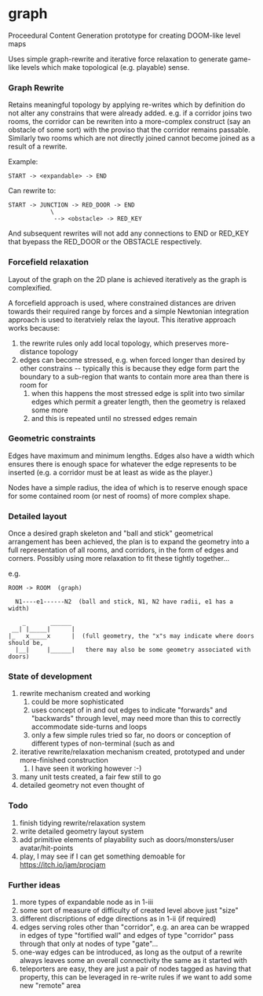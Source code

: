 # graph
Proceedural Content Generation prototype for creating DOOM-like level maps

Uses simple graph-rewrite and iterative force relaxation to generate game-like levels which make topological
(e.g. playable) sense.

### Graph Rewrite

Retains meaningful topology by applying re-writes which by definition do not alter any constrains that were already
added.  e.g. if a corridor joins two rooms, the corridor can be rewriten into a more-complex construct (say an
obstacle of some sort) with the proviso that the corridor remains passable.  Similarly two rooms which are 
not directly joined cannot become joined as a result of a rewrite.

Example:

    START -> <expandable> -> END

Can rewrite to:

    START -> JUNCTION -> RED_DOOR -> END
                \
                 --> <obstacle> -> RED_KEY

And subsequent rewrites will not add any connections to END or RED_KEY that byepass the RED_DOOR or the OBSTACLE
respectively.

### Forcefield relaxation

Layout of the graph on the 2D plane is achieved iteratively as the graph is complexified.

A forcefield approach is used, where constrained distances are driven towards their required range by forces and a
simple Newtonian integration approach is used to iteratviely relax the layout.  This iterative approach works because:

1. the rewrite rules only add local topology, which preserves more-distance topology
2. edges can become stressed, e.g. when forced longer than desired by other constrains -- typically this is because they edge
   form part the boundary to a sub-region that wants to contain more area than there is room for
   1. when this happens the most stressed edge is split into two similar edges which permit a greater length, then the
      geometry is relaxed some more
   2. and this is repeated until no stressed edges remain

### Geometric constraints

Edges have maximum and minimum lengths.  Edges also have a width which ensures there is enough space for whatever
the edge represents to be inserted (e.g. a corridor must be at least as wide as the player.)

Nodes have a simple radius, the idea of which is to reserve enough space for some contained room (or nest of rooms) of
more complex shape.

### Detailed layout

Once a desired graph skeleton and "ball and stick" geometrical arrangement has been achieved, the plan is to expand
the geometry into a full representation of all rooms, and corridors, in the form of edges and corners.  Possibly using
more relaxation to fit these tightly together...

e.g.

    ROOM -> ROOM  (graph)
    
      N1----e1------N2  (ball and stick, N1, N2 have radii, e1 has a width)
      
        _       ______
     __| |_____|      |
    |_   x_____x      |  (full geometry, the "x"s may indicate where doors should be,
      |__|     |______|   there may also be some geometry associated with doors)
      
### State of development

1. rewrite mechanism created and working
   1. could be more sophisticated
   2. uses concept of in and out edges to indicate "forwards" and "backwards" through level, may need more than this to
      correctly accommodate side-turns and loops
   3. only a few simple rules tried so far, no doors or conception of different types of non-terminal
      (such as <obstacle> and <reward>
2. iterative rewrite/relaxation mechanism created, prototyped and under more-finished construction
   1. I have seen it working however :-)
3. many unit tests created, a fair few still to go
4. detailed geometry not even thought of

### Todo

1. finish tidying rewrite/relaxation system
2. write detailed geometry layout system
3. add primitive elements of playability such as doors/monsters/user avatar/hit-points
4. play, I may see if I can get something demoable for https://itch.io/jam/procjam

### Further ideas

1. more types of expandable node as in 1-iii
2. some sort of measure of difficulty of created level above just "size"
3. different discriptions of edge directions as in 1-ii (if required)
4. edges serving roles other than "corridor", e.g. an area can be wrapped in edges of type "fortified wall" and edges 
   of type "corridor" pass through that only at nodes of type "gate"...
5. one-way edges can be introduced, as long as the output of a rewrite always leaves some an overall connectivity
   the same as it started with
6. teleporters are easy, they are just a pair of nodes tagged as having that property, this can be leveraged in
   re-write rules if we want to add some new "remote" area
   
